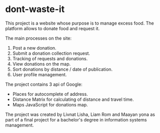 # dont-waste-it

This project is a website whose purpose is to manage excess food.
The platform allows to donate food and request it.

The main processes on the site:
1. Post a new donation.
2. Submit a donation collection request.
3. Tracking of requests and donations.
4. View donations on the map.
5. Sort donations by distance / date of publication.
6. User profile management.


The project contains 3 api of Google:
* Places for autocomplete of address.
* Distance Matrix for calculating of distance and travel time.
* Maps JavaScript for donations map. 

The project was created by Livnat Lisha, Liam Rom and Maayan yona as part of a final project for a bachelor's degree in information systems management.



